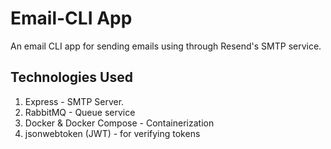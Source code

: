 # Email-CLI App
An email CLI app for sending emails using through Resend's SMTP service.

## Technologies Used

1. Express - SMTP Server.
2. RabbitMQ - Queue service
3. Docker & Docker Compose - Containerization
4. jsonwebtoken (JWT) - for verifying tokens 